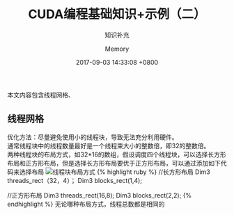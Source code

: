 ﻿---
layout:     post
title:      CUDA编程基础知识+示例（二）
subtitle:   知识补充
date:       2017-09-03  14:33:08 +0800
author:     Memory
header-img: img/post-bg-js-module.jpg
catalog: 数据结构
tags:
    - C++
---

本文内容包含线程网格、
## 线程网格 ##
优化方法：尽量避免使用小的线程块，导致无法充分利用硬件。   
通常线程块中的线程数量最好是一个线程束大小的整数倍，即32的整数倍。     
两种线程块的布局方式，如32*16的数组，假设调度四个线程块，可以选择长方形布局和正方形布局，但是选择长方形布局要优于正方形布局，可以通过添加如下代码来选择布局
![线程块布局方式](/Users/mac/Desktop/picture1.png)
{% highlight ruby %}
//长方形布局
Dim3 threads_rect（32，4）；
Dim3 blocks_rect(1,4);

//正方形布局
Dim3 threads_rect(16,8);
Dim3 blocks_rect(2,2);
{% endhighlight %}
无论哪种布局方式，线程总数都是相同的   

